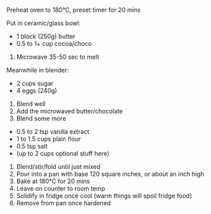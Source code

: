 Preheat oven to 180°C, preset timer for 20 mins

Put in ceramic/glass bowl:
-   1 block (250g) butter
-   0.5 to 1+ cup cocoa/choco

1.  Microwave 35-50 sec to melt

Meanwhile in blender:
-   2 cups sugar
-   4 eggs (240g)

1.  Blend well
2.  Add the microwaved butter/chocolate
3.  Blend some more

-   0.5 to 2 tsp vanilla extract
-   1 to 1.5 cups plain flour
-   0.5 tsp salt
-   (up to 2 cups optional stuff here)

1.  Blend/stir/fold until just mixed
2.  Pour into a pan with base 120 square inches, or about an inch high
3.  Bake at 180°C for 20 mins
4.  Leave on counter to room temp
5.  Solidify in fridge once cool (warm things will spoil fridge food)
6.  Remove from pan once hardened
